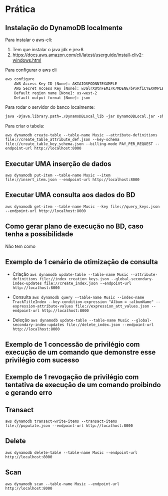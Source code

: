 # Prática

## Instalação do DynamoDB localmente

Para instalar o aws-cli:

1) Tem que instalar o java jdk e jre>8
2) https://docs.aws.amazon.com/cli/latest/userguide/install-cliv2-windows.html

Para configurar o aws cli

``` txt
aws configure
    AWS Access Key ID [None]: AKIAIOSFODNN7EXAMPLE
    AWS Secret Access Key [None]: wJalrXUtnFEMI/K7MDENG/bPxRfiCYEXAMPLEKEY
    Default region name [None]: us-west-2
    Default output format [None]: json
```

Para rodar o servidor do banco localmente:

``` txt
java -Djava.library.path=./DynamoDBLocal_lib -jar DynamoDBLocal.jar -sharedDb
```

Para criar o tabela:

`aws dynamodb create-table --table-name Music --attribute-definitions file://create_table_attribute_def.json --key-schema file://create_table_key_schema.json --billing-mode PAY_PER_REQUEST --endpoint-url http://localhost:8000`

## Executar UMA inserção de dados

`aws dynamodb put-item --table-name Music --item file://insert_item.json --endpoint-url http://localhost:8000`

## Executar UMA consulta aos dados do BD

`aws dynamodb get-item --table-name Music --key file://query_keys.json --endpoint-url http://localhost:8000`

## Como gerar plano de execução no BD, caso tenha a possibilidade

Não tem como

## Exemplo de 1 cenário de otimização de consulta

* Criação
`aws dynamodb update-table --table-name Music --attribute-definitions file://index_creation_keys.json --global-secondary-index-updates file://create_index.json --endpoint-url http://localhost:8000`

* Consulta
`aws dynamodb query --table-name Music --index-name TrackTitleIndex --key-condition-expression "Album = :albumName" --expression-attribute-values file://expression_att_values.json --endpoint-url http://localhost:8000`


* Deleção
`aws dynamodb update-table --table-name Music --global-secondary-index-updates file://delete_index.json --endpoint-url http://localhost:8000`


## Exemplo de 1 concessão de privilégio com execução de um comando que demonstre esse privilégio com sucesso


## Exemplo de 1 revogação de privilégio com tentativa de execução de um comando proibindo e gerando erro


## Transact

`aws dynamodb transact-write-items --transact-items file://populate.json --endpoint-url http://localhost:8000`

## Delete

`aws dynamodb delete-table --table-name Music --endpoint-url http://localhost:8000`

## Scan

`aws dynamodb scan --table-name Music --endpoint-url http://localhost:8000`
